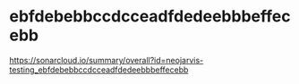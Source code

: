 # ebfdebebbccdcceadfdedeebbbeffecebb
https://sonarcloud.io/summary/overall?id=neojarvis-testing_ebfdebebbccdcceadfdedeebbbeffecebb

